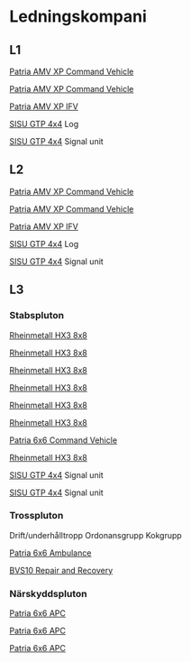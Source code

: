 # Ledningskompani

## L1

[Patria AMV XP Command Vehicle](https://www.patriagroup.com/products-and-services/protected-mobility-and-defence-systems/vehicles/patria-amv-xp-number-1-in-the-battlefield)

[Patria AMV XP Command Vehicle](https://www.patriagroup.com/products-and-services/protected-mobility-and-defence-systems/vehicles/patria-amv-xp-number-1-in-the-battlefield)

[Patria AMV XP IFV](https://www.patriagroup.com/products-and-services/protected-mobility-and-defence-systems/vehicles/patria-amv-xp-number-1-in-the-battlefield)

[SISU GTP 4x4](https://sisuauto.com/en/gtp-4x4/) Log

[SISU GTP 4x4](https://sisuauto.com/en/gtp-4x4/) Signal unit 

## L2

[Patria AMV XP Command Vehicle](https://www.patriagroup.com/products-and-services/protected-mobility-and-defence-systems/vehicles/patria-amv-xp-number-1-in-the-battlefield)

[Patria AMV XP Command Vehicle](https://www.patriagroup.com/products-and-services/protected-mobility-and-defence-systems/vehicles/patria-amv-xp-number-1-in-the-battlefield)

[Patria AMV XP IFV](https://www.patriagroup.com/products-and-services/protected-mobility-and-defence-systems/vehicles/patria-amv-xp-number-1-in-the-battlefield)

[SISU GTP 4x4](https://sisuauto.com/en/gtp-4x4/) Log

[SISU GTP 4x4](https://sisuauto.com/en/gtp-4x4/) Signal unit 

## L3

### Stabspluton

[Rheinmetall HX3 8x8](https://www.rheinmetall.com/en/products/logistic-vehicles/military-trucks/hx3-generation)

[Rheinmetall HX3 8x8](https://www.rheinmetall.com/en/products/logistic-vehicles/military-trucks/hx3-generation)

[Rheinmetall HX3 8x8](https://www.rheinmetall.com/en/products/logistic-vehicles/military-trucks/hx3-generation)

[Rheinmetall HX3 8x8](https://www.rheinmetall.com/en/products/logistic-vehicles/military-trucks/hx3-generation)

[Rheinmetall HX3 8x8](https://www.rheinmetall.com/en/products/logistic-vehicles/military-trucks/hx3-generation)

[Rheinmetall HX3 8x8](https://www.rheinmetall.com/en/products/logistic-vehicles/military-trucks/hx3-generation)

[Patria 6x6 Command Vehicle](https://www.patriagroup.com/products-and-services/protected-mobility-and-defence-systems/vehicles/patria-6x6)

[Rheinmetall HX3 8x8](https://www.rheinmetall.com/en/products/logistic-vehicles/military-trucks/hx3-generation)

[SISU GTP 4x4](https://sisuauto.com/en/gtp-4x4/) Signal unit 

[SISU GTP 4x4](https://sisuauto.com/en/gtp-4x4/) Signal unit 

### Trosspluton

Drift/underhålltropp
Ordonansgrupp
Kokgrupp

[Patria 6x6 Ambulance](https://www.patriagroup.com/products-and-services/protected-mobility-and-defence-systems/vehicles/patria-6x6)

[BVS10 Repair and Recovery](https://www.baesystems.com/en-us/product/bvs10)

### Närskyddspluton

[Patria 6x6 APC](https://www.patriagroup.com/products-and-services/protected-mobility-and-defence-systems/vehicles/patria-6x6)

[Patria 6x6 APC](https://www.patriagroup.com/products-and-services/protected-mobility-and-defence-systems/vehicles/patria-6x6)

[Patria 6x6 APC](https://www.patriagroup.com/products-and-services/protected-mobility-and-defence-systems/vehicles/patria-6x6)
